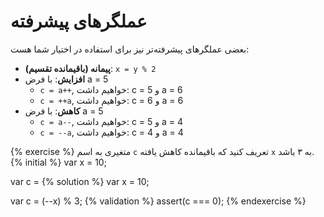 # عملگر‌های پیشرفته

بعضی عملگر‌های پیشرفته‌تر نیز برای استفاده در اختیار شما هست:

* **پیمانه (باقیمانده تقسیم)**: ```x = y % 2```
* **افزایش**: با فرض a = 5
    * ```c = a++```, خواهیم داشت: c = 5 و a = 6
    * ```c = ++a```, خواهیم داشت: c = 6 و a = 6
* **کاهش**: با فرض a = 5
    * ```c = a--```, خواهیم داشت: c = 5 و a = 4
    * ```c = --a```, خواهیم داشت: c = 4 و a = 4



{% exercise %}
متغیری به اسم `c` تعریف کنید که باقیمانده کاهش یافته `x` به ۳ باشد.
{% initial %}
var x = 10;

var c =
{% solution %}
var x = 10;

var c = (--x) % 3;
{% validation %}
assert(c === 0);
{% endexercise %}
